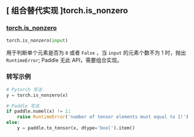 ## [ 组合替代实现 ]torch.is_nonzero

### [torch.is_nonzero](https://pytorch.org/docs/master/generated/torch.is_nonzero.html#torch.is_nonzero)

```python
torch.is_nonzero(input)
```

用于判断单个元素是否为 `0` 或者 `False` ，当 `input` 的元素个数不为 1 时，抛出 `RuntimeError`; Paddle 无此 API，需要组合实现。

### 转写示例

```python
# Pytorch 写法
y = torch.is_nonzero(x)

# Paddle 写法
if paddle.numel(x) != 1:
    raise RuntimeError('number of tensor elements must equal to 1!')
else:
    y = paddle.to_tensor(x, dtype='bool').item()
```
